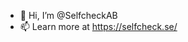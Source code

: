 - 👋 Hi, I’m @SelfcheckAB
- 📫 Learn more at https://selfcheck.se/

<!---
SelfcheckAB/SelfcheckAB is a ✨ special ✨ repository because its `README.md` (this file) appears on your GitHub profile.
You can click the Preview link to take a look at your changes.
--->
